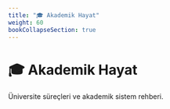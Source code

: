 ```yaml
---
title: "🎓 Akademik Hayat"
weight: 60
bookCollapseSection: true
---
```


# 🎓 Akademik Hayat

Üniversite süreçleri ve akademik sistem rehberi.
